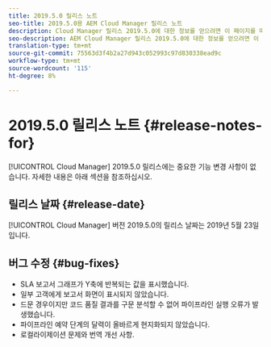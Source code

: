 ```yaml
---
title: 2019.5.0 릴리스 노트
seo-title: 2019.5.0용 AEM Cloud Manager 릴리스 노트
description: Cloud Manager 릴리스 2019.5.0에 대한 정보를 얻으려면 이 페이지를 따르십시오.
seo-description: AEM Cloud Manager 릴리스 2019.5.0에 대한 정보를 얻으려면 이 페이지를 따르십시오.
translation-type: tm+mt
source-git-commit: 75563d3f4b2a27d943c052993c97d830338ead9c
workflow-type: tm+mt
source-wordcount: '115'
ht-degree: 8%

---
```



# 2019.5.0 릴리스 노트 {#release-notes-for}

[!UICONTROL Cloud Manager] 2019.5.0 릴리스에는 중요한 기능 변경 사항이 없습니다. 자세한 내용은 아래 섹션을 참조하십시오.

## 릴리스 날짜 {#release-date}

[!UICONTROL Cloud Manager] 버전 2019.5.0의 릴리스 날짜는 2019년 5월 23일입니다.


## 버그 수정 {#bug-fixes}

* SLA 보고서 그래프가 Y축에 반복되는 값을 표시했습니다.
* 일부 고객에게 보고서 화면이 표시되지 않았습니다.
* 드문 경우이지만 코드 품질 결과를 구문 분석할 수 없어 파이프라인 실행 오류가 발생했습니다.
* 파이프라인 예약 단계의 달력이 올바르게 현지화되지 않았습니다.
* 로컬라이제이션 문제와 번역 개선 사항.
